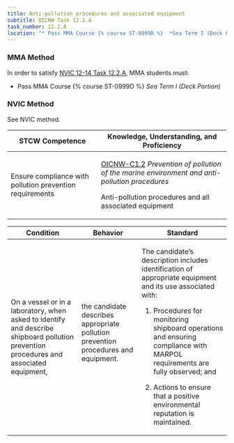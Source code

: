 ```yaml
---
title: Anti-pollution procedures and associated equipment
subtitle: OICNW Task 12.2.A 
task_number: 12.2.A
location: "* Pass MMA Course {% course ST-0999D %}  *Sea Term I (Deck Portion)*" 
---
```



### MMA Method

In order to satisfy  [NVIC 12-14  Task  12.2.A]({{site.baseurl}}/assets/images/nvic-12-14.pdf), MMA students must:

* Pass MMA Course {% course ST-0999D %}  *Sea Term I (Deck Portion)*


### NVIC Method

<a onclick="togglevisibility('nvic_methods')" >See NVIC method.</a>

<div id='nvic_methods' class='hide'>

<table>
<thead>
<tr>
<th class='forty'> STCW Competence </th>
<th class='sixty'> Knowledge, Understanding, and Proficiency </th>
</tr>
</thead>




<tbody>
<tr><td markdown='1'>

Ensure compliance with pollution prevention requirements

</td><td markdown='1'>

[OICNW-C1.2](../../tables/21.html#OICNW-C1.2) *Prevention of pollution of the marine environment and anti-pollution procedures*

Anti-pollution procedures and all associated equipment

</td></tr>


</tbody>
</table>


<table>
<thead>
<tr><th class='twenty'>  Condition </th><th class='twenty'> Behavior </th><th  class='sixty'>Standard </th></tr>
</thead>
<tbody >



<tr><td markdown='1'>

On a vessel or in a laboratory, when asked to identify and describe shipboard pollution prevention procedures and associated equipment,

</td><td markdown='1'>

the candidate describes appropriate pollution prevention procedures and equipment.

<br>

<div class="tooltip">
<span class="tooltiptext">
</span>
</div>


</td><td markdown='1'>

The candidate’s description includes identification of appropriate equipment and its use associated with:

1. Procedures for monitoring shipboard operations and ensuring compliance with MARPOL requirements are fully observed; and

2. Actions to ensure that a positive environmental reputation is maintained.

</td></tr>
</tbody>
</table>
</div>
